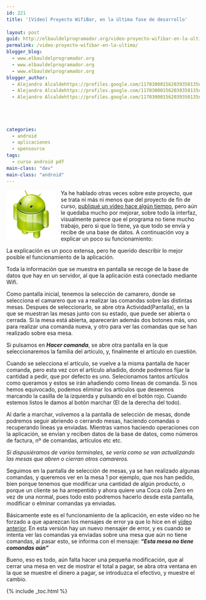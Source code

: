 ```yaml
---
id: 221
title: '[Vídeo] Proyecto WifiBar, en la última fase de desarrollo'

layout: post
guid: http://elbauldelprogramador.org/video-proyecto-wifibar-en-la-ultima-fase-de-desarrollo/
permalink: /video-proyecto-wifibar-en-la-ultima/
blogger_blog:
  - www.elbauldelprogramador.org
  - www.elbauldelprogramador.org
  - www.elbauldelprogramador.org
blogger_author:
  - Alejandro Alcaldehttps://profiles.google.com/117030001562039350135noreply@blogger.com
  - Alejandro Alcaldehttps://profiles.google.com/117030001562039350135noreply@blogger.com
  - Alejandro Alcaldehttps://profiles.google.com/117030001562039350135noreply@blogger.com

  
  
  
categories:
  - android
  - aplicaciones
  - opensource
tags:
  - curso android pdf
main-class: "dev"
main-class: "android"
---
```

<img border="0" src="/assets/img/2013/07/iconoAndroid.png" style="clear:left; float:left;margin-right:1em; margin-bottom:1em" />

Ya he hablado otras veces sobre este proyecto, que se trata ni más ni menos que del proyecto de fin de curso, [publiqué un vídeo hace algún tiempo][1], pero aún le quedaba mucho por mejorar, sobre todo la interfaz, visualmente parece que el programa no tiene mucho trabajo, pero si que lo tiene, ya que todo se envía y recibe de una base de datos. A continuación voy a explicar un poco su funcionamiento:

  
<!--ad-->

La explicación es un poco extensa, pero he querido describir lo mejor posible el funcionamiento de la aplicación.

Toda la información que se muestra en pantalla se recoge de la base de datos que hay en un servidor, al que la aplicación está conectado mediante Wifi.

Como pantalla inicial, tenemos la selección de camarero, donde se selecciona el camarero que va a realizar las comandas sobre las distintas mesas. Despues de seleccionarlo, se abre otra Actividad(Pantalla), en la que se muestran las mesas junto con su estado, que puede ser abierta o cerrada. Si la mesa está abierta, aparecerán además dos botones más, uno para realizar una comanda nueva, y otro para ver las comandas que se han realizado sobre esa mesa.

Si pulsamos en ***Hacer comanda***, se abre otra pantalla en la que seleccionaremos la familia del artículo, y, finalmente el artículo en cuestión.

Cuando se selecciona el artículo, se vuelve a la misma pantalla de hacer comanda, pero esta vez con el artículo añadido, donde podremos fijar la cantidad a pedir, que por defecto es uno. Selecionamos tantos artículos como queramos y estos se irán añadiendo como lineas de comanda. Si nos hemos equivocado, podemos eliminar los artículos que deseemos marcando la casilla de la izquierda y pulsando en el botón rojo. Cuando estemos listos le damos al botón marchar (El de la derecha del todo).

Al darle a marchar, volvemos a la pantalla de selección de mesas, donde podremos seguir abriendo o cerrando mesas, haciendo comandas o recuperando lineas ya enviadas. Mientras vamos haciendo operaciones con la aplicación, se envían y reciben datos de la base de datos, como números de factura, nº de comandas, artículos etc etc.

*Si dispusiéramos de varios terminales, se vería como se van actualizando las mesas que abren o cierran otros camareros.*

Seguimos en la pantalla de selección de mesas, ya se han realizado algunas comandas, y queremos ver en la mesa 1 por ejemplo, que nos han pedido, bien porque tenemos que modificar una cantidad de algún producto, o porque un cliente se ha arrepentido y ahora quiere una Coca cola Zero en vez de una normal, pues todo esto podremos hacerlo desde esta pantalla, modificar o elminar comandas ya enviadas.

Básicamente este es el funcionamiento de la aplicación, en este vídeo no he forzado a que aparezcan los mensajes de error ya que lo hice en el [vídeo anterior][1]. En esta versión hay un nuevo mensajer de error, y es cuando se intenta ver las comandas ya enviadas sobre una mesa que aún no tiene comandas, al pasar esto, se informa con el mensaje: ***&#8220;Esta mesa no tiene comandas aún&#8221;***

Bueno, eso es todo, aún falta hacer una pequeña modificación, que al cerrar una mesa en vez de mostrar el total a pagar, se abra otra ventana en la que se muestre el dinero a pagar, se introduzca el efectivo, y muestre el cambio.





 [1]: https://elbauldelprogramador.com/video-demostracion-del-proyecto-wifibar/

{% include _toc.html %}
